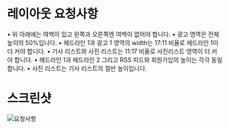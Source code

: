 # 레이아웃 요청사항
  • 위 아래에는 여백이 있고 왼쪽과 오른쪽엔 여백이 없어야 합니다.
  • 광고 영역은 전체 높이의 50%입니다.
  • 헤드라인 1과 광고 1 영역의 width는 17:11 비율로 헤드라인 1이 더 커야 합니다.
  • 기사 리스트와 사진 리스트는 11:17 비율로 사진리스트 영역이 더 커야 합니다.
  • 헤드라인 1과 헤드라인 2 그리고 RSS 피드와 회원가입의 높이는 각각 동일합니다.
  • 사진 리스트는 기사 리스트의 절반 높이입니다.
# 스크린샷
![요청사항](./images/image_01.png)